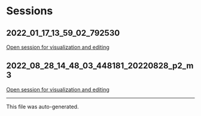 # Sessions

## 2022_01_17_13_59_02_792530

[Open session for visualization and editing](https://figurl.org/f?v=gs://figurl/neurostatslab-views-1dev6&d=sha1://5e96552b7e5e81cd67fe8c0f252527ce89a30579&s={"vocalizations":"gh://scratchrealm/isa-project-1/main/2022_01_17_13_59_02_792530/annotations.uri"}&label=2022_01_17_13_59_02_792530)

## 2022_08_28_14_48_03_448181_20220828_p2_m3

[Open session for visualization and editing](https://figurl.org/f?v=gs://figurl/neurostatslab-views-1dev6&d=sha1://f8ad395b16e7664357b23990da06d9ffed7503da&s={"vocalizations":"gh://scratchrealm/isa-project-1/main/2022_08_28_14_48_03_448181_20220828_p2_m3/annotations.uri"}&label=2022_08_28_14_48_03_448181_20220828_p2_m3)

---

This file was auto-generated.